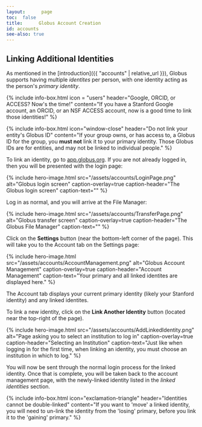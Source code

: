 ```yaml
---
layout:      page
toc:  false
title:      Globus Account Creation
id: accounts
see-also: true
---
```


## Linking Additional Identities

As mentioned in the [introduction]({{ "accounts" | relative_url }}), Globus
supports having multiple _identites_ per person, with one identity acting as
the person's _primary identity_.

{% include info-box.html
   icon = "users"
   header="Google, ORCID, or ACCESS?  Now's the time!"
   content="If you have a Stanford Google account, an ORCID, or an NSF ACCESS account, now is a good time to link those identities!"
%}

{% include info-box.html
   icon="window-close"
   header="Do not link your entity's Globus ID"
   content="If your group owns, or has access to, a Globus ID for the group, you <b>must not</b> link it to your primary identity.  Those Globus IDs are for entities, and may not be linked to individual people."
%}

To link an identity, go to [app.globus.org](https://app.globus.org).  If you
are not already logged in, then you will be presented with the login page:

{% include hero-image.html
   src="/assets/accounts/LoginPage.png"
   alt="Globus login screen"
   caption-overlay=true
   caption-header="The Globus login screen"
   caption-text=""
%}

Log in as normal, and you will arrive at the File Manager:

{% include hero-image.html
   src="/assets/accounts/TransferPage.png"
   alt="Globus transfer screen"
   caption-overlay=true
   caption-header="The Globus File Manager"
   caption-text=""
%}

Click on the **<i class="fas fa-cog"></i> Settings** button (near the
bottom-left corner of the page).  This will take you to the Account tab on the
Settings page:

{% include hero-image.html
   src="/assets/accounts/AccountManagement.png"
   alt="Globus Account Management"
   caption-overlay=true
   caption-header="Account Management"
   caption-text="Your primary and all linked identites are displayed here."
%}

The Account tab displays your current primary identity (likely your
Stanford identity) and any linked identites.

To link a new identity, click on the **<i class="fas fa-id-card"></i><i
class="fas fa-plus-circle"></i> Link Another Identity** button (located near
the top-right of the page).

{% include hero-image.html
   src="/assets/accounts/AddLinkedIdentity.png"
   alt="Page asking you to select an institution to log in"
   caption-overlay=true
   caption-header="Selecting an Institution"
   caption-text="Just like when logging in for the first time, when linking an identity, you must choose an institution in which to log."
%}

You will now be sent through the normal login process for the linked identity.
Once that is complete, you will be taken back to the account management page,
with the newly-linked identity listed in the _linked identities_ section.

{% include info-box.html
   icon="exclamation-triangle"
   header="Identities cannot be double-linked"
   content="If you want to 'move' a linked identity, you will need to un-link the identity from the 'losing' primary, before you link it to the 'gaining' primary."
%}
